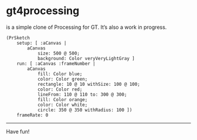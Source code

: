 # gt4processing

is a simple clone of Processing for GT. It’s also a work in progress.

```smalltalk
(PrSketch	setup: [ :aCanvas | 		aCanvas			size: 500 @ 500;			background: Color veryVeryLightGray ]	run: [ :aCanvas :frameNumber | 		aCanvas			fill: Color blue;			color: Color green;			rectangle: 10 @ 10 withSize: 100 @ 100;			color: Color red;			lineFrom: 110 @ 110 to: 300 @ 300;			fill: Color orange;			color: Color white;			circle: 350 @ 350 withRadius: 100 ])	frameRate: 0
```

<hr/>

Have fun!